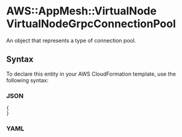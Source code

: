 # AWS::AppMesh::VirtualNode VirtualNodeGrpcConnectionPool<a name="aws-properties-appmesh-virtualnode-virtualnodegrpcconnectionpool"></a>

An object that represents a type of connection pool\.

## Syntax<a name="aws-properties-appmesh-virtualnode-virtualnodegrpcconnectionpool-syntax"></a>

To declare this entity in your AWS CloudFormation template, use the following syntax:

### JSON<a name="aws-properties-appmesh-virtualnode-virtualnodegrpcconnectionpool-syntax.json"></a>

```
{
}
```

### YAML<a name="aws-properties-appmesh-virtualnode-virtualnodegrpcconnectionpool-syntax.yaml"></a>

```
```
